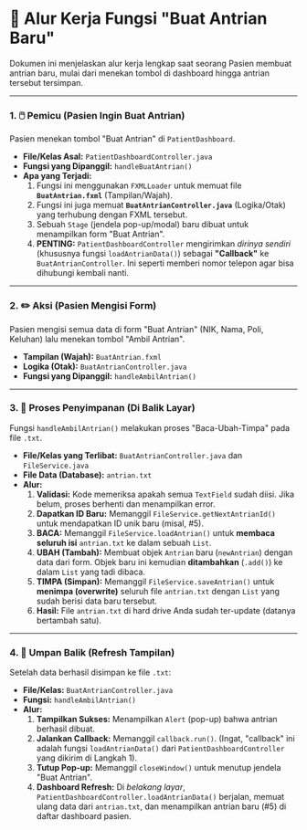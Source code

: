 # 📖 Alur Kerja Fungsi "Buat Antrian Baru"

Dokumen ini menjelaskan alur kerja lengkap saat seorang Pasien membuat antrian baru, mulai dari menekan tombol di dashboard hingga antrian tersebut tersimpan.

---

### 1. 🖱️ Pemicu (Pasien Ingin Buat Antrian)

Pasien menekan tombol "Buat Antrian" di `PatientDashboard`.

* **File/Kelas Asal:**
    `PatientDashboardController.java`
* **Fungsi yang Dipanggil:**
    `handleBuatAntrian()`
* **Apa yang Terjadi:**
    1.  Fungsi ini menggunakan `FXMLLoader` untuk memuat file **`BuatAntrian.fxml`** (Tampilan/Wajah).
    2.  Fungsi ini juga memuat **`BuatAntrianController.java`** (Logika/Otak) yang terhubung dengan FXML tersebut.
    3.  Sebuah `Stage` (jendela pop-up/modal) baru dibuat untuk menampilkan form "Buat Antrian".
    4.  **PENTING:** `PatientDashboardController` mengirimkan *dirinya sendiri* (khususnya fungsi `loadAntrianData()`) sebagai **"Callback"** ke `BuatAntrianController`. Ini seperti memberi nomor telepon agar bisa dihubungi kembali nanti.

---

### 2. ✏️ Aksi (Pasien Mengisi Form)

Pasien mengisi semua data di form "Buat Antrian" (NIK, Nama, Poli, Keluhan) lalu menekan tombol "Ambil Antrian".

* **Tampilan (Wajah):**
    `BuatAntrian.fxml`
* **Logika (Otak):**
    `BuatAntrianController.java`
* **Fungsi yang Dipanggil:**
    `handleAmbilAntrian()`

---

### 3. 💾 Proses Penyimpanan (Di Balik Layar)

Fungsi `handleAmbilAntrian()` melakukan proses "Baca-Ubah-Timpa" pada file `.txt`.

* **File/Kelas yang Terlibat:**
    `BuatAntrianController.java` dan `FileService.java`
* **File Data (Database):**
    `antrian.txt`
* **Alur:**
    1.  **Validasi:** Kode memeriksa apakah semua `TextField` sudah diisi. Jika belum, proses berhenti dan menampilkan error.
    2.  **Dapatkan ID Baru:** Memanggil `FileService.getNextAntrianId()` untuk mendapatkan ID unik baru (misal, #5).
    3.  **BACA:** Memanggil `FileService.loadAntrian()` untuk **membaca seluruh isi** `antrian.txt` ke dalam sebuah `List`.
    4.  **UBAH (Tambah):** Membuat objek `Antrian` baru (`newAntrian`) dengan data dari form. Objek baru ini kemudian **ditambahkan** (`.add()`) ke dalam `List` yang tadi dibaca.
    5.  **TIMPA (Simpan):** Memanggil `FileService.saveAntrian()` untuk **menimpa (overwrite)** seluruh file `antrian.txt` dengan `List` yang sudah berisi data baru tersebut.
    6.  **Hasil:** File `antrian.txt` di hard drive Anda sudah ter-update (datanya bertambah satu).

---

### 4. 🔄 Umpan Balik (Refresh Tampilan)

Setelah data berhasil disimpan ke file `.txt`:

* **File/Kelas:**
    `BuatAntrianController.java`
* **Fungsi:**
    `handleAmbilAntrian()`
* **Alur:**
    1.  **Tampilkan Sukses:** Menampilkan `Alert` (pop-up) bahwa antrian berhasil dibuat.
    2.  **Jalankan Callback:** Memanggil `callback.run()`. (Ingat, "callback" ini adalah fungsi `loadAntrianData()` dari `PatientDashboardController` yang dikirim di Langkah 1).
    3.  **Tutup Pop-up:** Memanggil `closeWindow()` untuk menutup jendela "Buat Antrian".
    4.  **Dashboard Refresh:** Di *belakang layar*, `PatientDashboardController.loadAntrianData()` berjalan, memuat ulang data dari `antrian.txt`, dan menampilkan antrian baru (#5) di daftar dashboard pasien.
